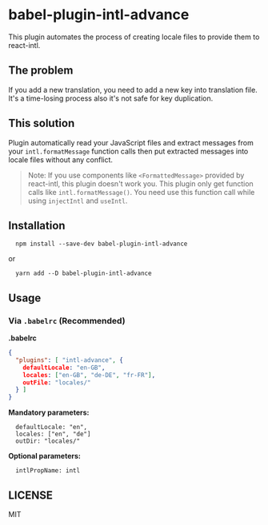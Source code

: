 # babel-plugin-intl-advance

This plugin automates the process of creating locale files to provide them to react-intl.

## The problem

If you add a new translation, you need to add a new key into translation file. It's a time-losing process also it's not safe for key duplication.

## This solution

Plugin automatically read your JavaScript files and extract messages from your `intl.formatMessage` function calls then put extracted messages into locale files without any conflict.

> Note: If you use components like `<FormattedMessage>` provided by react-intl, this plugin doesn't work you. This plugin only get function calls like `intl.formatMessage()`. You need use this function call while using `injectIntl` and `useIntl`.

## Installation

```
  npm install --save-dev babel-plugin-intl-advance
```

or

```
  yarn add --D babel-plugin-intl-advance
```


## Usage

### Via `.babelrc` (Recommended)

**.babelrc**

```json
{
  "plugins": [ "intl-advance", {
    defaultLocale: "en-GB",
    locales: ["en-GB", "de-DE", "fr-FR"],
    outFile: "locales/"
  } ]
}
```

**Mandatory parameters:**

```
  defaultLocale: "en",
  locales: ["en", "de"]
  outDir: "locales/"
```

**Optional parameters:**

```
  intlPropName: intl
```


## LICENSE

MIT